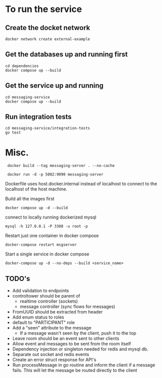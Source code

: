 # To run the service

## Create the docket network

```
docker network create external-example
```

## Get the databases up and running first

```
cd dependencies
docker compose up --build
```

## Get the service up and running

```
cd messaging-service
docker compose up --build
```

## Run integration tests

```
cd messaging-service/integration-tests
go test
```

# Misc.

```
 docker build --tag messaging-server . --no-cache
```

```
 docker run -d -p 5002:9090 messaging-server
```

Dockerfile uses host.docker.internal instead of localhost to connect to the localhost of the host machine.

Build all the images first

```
docker compose up -d --build
```

connect to locally running dockerized mysql

```
mysql -h 127.0.0.1 -P 3308 -u root -p
```

Restart just one container in docker compose

```
docker-compose restart msgserver
```

Start a single service in docker compose

```
docker-compose up -d --no-deps --build <service_name>

```

## TODO's

- Add validation to endpoints
- controltower should be parent of
  - realtime controller (sockets)
  - message controller (sync flows for messages)
- FromUUID should be extracted from header
- Add enum status to roles
- default to "PARTICIPANT" role
- Add a "seen" attribute to the message
  - If a message wasn't seen by the client, push it to the top
- Leave room should be an event sent to other clients
- Allow event and messages to be sent from the room itself
- Dependency injection or singleton needed for redis and mysql db.
- Separate out socket and redis events
- Create an error struct response for API's
- Run processMessage in go routine and inform the client if a message fails. This will let the message be routed directly to the client
